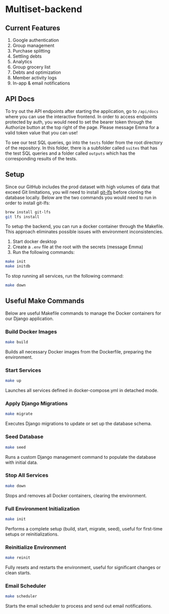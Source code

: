 # Multiset-backend

## Current Features

1. Google authentication
2. Group management
3. Purchase splitting
4. Settling debts
5. Analytics
6. Group grocery list
7. Debts and optimization
8. Member activity logs
9. In-app & email notifications

## API Docs

To try out the API endpoints after starting the application, go to `/api/docs` where you can use the interactive frontend. In order to access endpoints protected by auth, you would need to set the bearer token through the Authorize button at the top right of the page. Please message Emma for a valid token value that you can use!

To see our test SQL queries, go into the `tests` folder from the root directory of the repository. In this folder, there is a subfolder called `suites` that has the test SQL queries and a folder called `outputs` which has the corresponding results of the tests.

## Setup

Since our GitHub includes the prod dataset with high volumes of data that exceed Git limitations, you will need to install [git-lfs](https://docs.github.com/en/repositories/working-with-files/managing-large-files/installing-git-large-file-storage) before cloning the database locally. Below are the two commands you would need to run in order to install git-lfs:

```bash
brew install git-lfs
git lfs install
```

To setup the backend, you can run a docker container through the Makefile. This approach eliminates possible issues with environment inconsistencies.

1. Start docker desktop
2. Create a `.env` file at the root with the secrets (message Emma)
3. Run the following commands:

```bash
make init
make initdb
```

To stop running all services, run the following command:

```bash
make down
```

## Useful Make Commands

Below are useful Makefile commands to manage the Docker containers for our Django application.

### Build Docker Images

```bash
make build
```

Builds all necessary Docker images from the Dockerfile, preparing the environment.

### Start Services

```bash
make up
```

Launches all services defined in docker-compose.yml in detached mode.

### Apply Django Migrations

```bash
make migrate
```

Executes Django migrations to update or set up the database schema.

### Seed Database

```bash
make seed
```

Runs a custom Django management command to populate the database with initial data.

### Stop All Services

```bash
make down
```

Stops and removes all Docker containers, clearing the environment.

### Full Environment Initialization

```bash
make init
```

Performs a complete setup (build, start, migrate, seed), useful for first-time setups or reinitializations.

### Reinitialize Environment

```bash
make reinit
```

Fully resets and restarts the environment, useful for significant changes or clean starts.

### Email Scheduler

```bash
make scheduler
```

Starts the email scheduler to process and send out email notifications.
